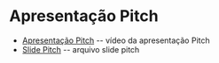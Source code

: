 # Apresentação Pitch

- [Apresentação Pitch](./ApresentacaoPitch.mp4) -- vídeo da apresentação Pitch
- [Slide Pitch](https://www.canva.com/design/DAGIlDhpg50/7SgQOx1x2WfPmRE1vofo3w/edit?utm_content=DAGIlDhpg50&utm_campaign=designshare&utm_medium=link2&utm_source=sharebutton) -- arquivo slide pitch
